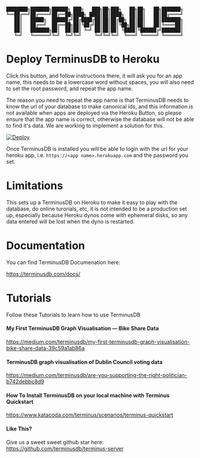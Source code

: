 ```
████████╗███████╗██████╗ ███╗   ███╗██╗███╗   ██╗██╗   ██╗███████╗
╚══██╔══╝██╔════╝██╔══██╗████╗ ████║██║████╗  ██║██║   ██║██╔════╝
   ██║   █████╗  ██████╔╝██╔████╔██║██║██╔██╗ ██║██║   ██║███████╗
   ██║   ██╔══╝  ██╔══██╗██║╚██╔╝██║██║██║╚██╗██║██║   ██║╚════██║
   ██║   ███████╗██║  ██║██║ ╚═╝ ██║██║██║ ╚████║╚██████╔╝███████║
   ╚═╝   ╚══════╝╚═╝  ╚═╝╚═╝     ╚═╝╚═╝╚═╝  ╚═══╝ ╚═════╝ ╚══════╝
```

# Deploy TerminusDB to Heroku

Click this button, and follow instructions there, it will ask you for an app
name, this needs to be a lowercase word without spaces, you will also need to
set the root password, and repeat the app name.

The reason you need to repeat the app name is that TerminusDB needs to know the
url of your database to make canonical ids, and this information is not
available when apps are deployed via the Heroku Button, so please ensure that
the app name is correct, otherwise the database will not be able to find it's
data. We are working to implement a solution for this.


[![Deploy](https://www.herokucdn.com/deploy/button.svg)](https://heroku.com/deploy)

Once TerminusDB is installed you will be able to login with the url for your
heroku app, i.e. ```https://<app name>.herokuapp.com``` and the password you
set.

# Limitations

This sets up a TerminusDB on Heroku to make it easy to play with the database,
do online turorials, etc, it is not intended to be a production set up,
especially because Heroku dynos come with ephemeral disks, so any data entered
will be lost when the dyno is restarted.

# Documentation

You can find TerminusDB Documenation here:

https://terminusdb.com/docs/

# Tutorials

Follow these Tutorials to learn how to use TerminusDB

#### My First TerminusDB Graph Visualisation — Bike Share Data
https://medium.com/terminusdb/my-first-terminusdb-graph-visualisation-bike-share-data-39c59a1ab86a

#### TerminusDB graph visualisation of Dublin Council voting data 
https://medium.com/terminusdb/are-you-supporting-the-right-politician-b742debbc8d9


#### How To Install TerminusDB on your local machine with Terminus Quickstart

https://www.katacoda.com/terminus/scenarios/terminus-quickstart

#### Like This?

Give us a sweet sweet github star here:
https://github.com/terminusdb/terminus-server
